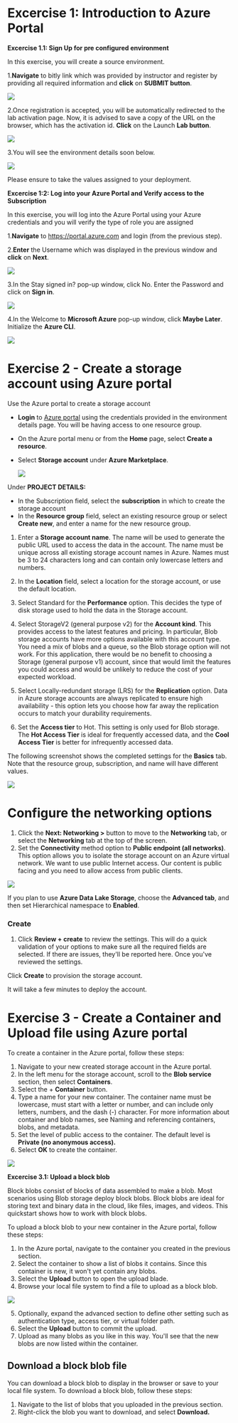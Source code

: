 # Excercise 1: Introduction to Azure Portal<br/>

**Excercise 1.1: Sign Up for pre configured environment**<br/>

In this exercise, you will create a source environment.<br/>

1.**Navigate** to bitly link which was provided by instructor and register by providing all required information and **click** on **SUBMIT button**.<br/>

  <img src="images/str11.jpg"/><br/>
 
2.Once registration is accepted, you will be automatically redirected to the lab activation page. Now, it is advised to save a copy of the URL on the browser, which has the activation id. **Click** on the Launch **Lab button**.<br/>

<img src="images/str12.png"/><br/>

3.You will see the environment details soon below.<br/>

<img src="images/str13.png"/><br/>

Please ensure to take the values assigned to your deployment.<br/>

**Excercise 1:2: Log into your Azure Portal and Verify access to the Subscription**<br/>

In this exercise, you will log into the Azure Portal using your Azure credentials and you will verify the type of role you are assigned

1.**Navigate** to https://portal.azure.com and login (from the previous step).<br/>

2.**Enter** the Username which was displayed in the previous window and **click** on **Next**.<br/>

<img src="images/str8.jpg"/><br/>

3.In the Stay signed in? pop-up window, click No. Enter the Password and click on **Sign in**.<br/>

<img src="images/str9.jpg"/><br/>

4.In the Welcome to **Microsoft Azure** pop-up window, click **Maybe Later**. Initialize the **Azure CLI**.

<img src="images/str10.jpg"/><br/>

# Exercise 2 - Create a storage account using Azure portal<br/>

Use the Azure portal to create a storage account<br/>


- **Login** to [Azure portal](https://portal.azure.com) using the credentials provided in the environment details page. You will be having access to one resource group.</br>
- On the Azure portal menu or from the **Home** page, select **Create a resource**.<br/>
- Select **Storage account** under **Azure Marketplace**. <br/>
 
  <img src="images/str1.png"/><br/>
 
 Under **PROJECT DETAILS:**
- In the Subscription field, select the **subscription** in which to create the storage account
- In the **Resource group** field, select an existing resource group or select **Create new**, and enter a name for the new resource group.
1. Enter a **Storage account name**. The name will be used to generate the public URL used to access the data in the account. The name must be unique across all existing storage account names in Azure. Names must be 3 to 24 characters long and can contain only lowercase letters and numbers.

2. In the **Location** field, select a location for the storage account, or use the default location.

3. Select Standard for the **Performance** option. This decides the type of disk storage used to hold the data in the Storage account.

4. Select StorageV2 (general purpose v2) for the **Account kind**. This provides access to the latest features and pricing. In particular, Blob storage accounts have more options available with this account type. You need a mix of blobs and a queue, so the Blob storage option will not work. For this application, there would be no benefit to choosing a Storage (general purpose v1) account, since that would limit the features you could access and would be unlikely to reduce the cost of your expected workload.

5. Select Locally-redundant storage (LRS) for the **Replication** option. Data in Azure storage accounts are always replicated to ensure high availability - this option lets you choose how far away the replication occurs to match your durability requirements.

6. Set the **Access tier** to Hot. This setting is only used for Blob storage. The **Hot Access Tier** is ideal for frequently accessed data, and the **Cool Access Tier** is better for infrequently accessed data.

The following screenshot shows the completed settings for the **Basics** tab. Note that the resource group, subscription, and name will have different values.

<img src="images/str2.jpg"/><br/>

      
# Configure the networking options

1. Click the **Next: Networking >** button to move to the **Networking** tab, or select the **Networking** tab at the top of the screen.
2. Set the **Connectivity** method option to **Public endpoint (all networks)**. This option allows you to isolate the storage account on an Azure virtual network. We want to use public Internet access. Our content is public facing and you need to allow access from public clients.

<img src="images/str3.jpg"/><br/>

If you plan to use **Azure Data Lake Storage**, choose the **Advanced tab**, and then set Hierarchical namespace to **Enabled**.

### Create

1. Click **Review + create** to review the settings. This will do a quick validation of your options to make sure all the required fields are selected. If there are issues, they'll be reported here. Once you've reviewed the settings.

Click **Create** to provision the storage account.

It will take a few minutes to deploy the account.

# Exercise 3 - Create a Container and Upload file using Azure portal

To create a container in the Azure portal, follow these steps:

1. Navigate to your new created storage account in the Azure portal.
2. In the left menu for the storage account, scroll to the **Blob service** section, then select **Containers**.
3. Select the + **Container** button.
4. Type a name for your new container. The container name must be lowercase, must start with a letter or number, and can include only letters, numbers, and the dash (-) character. For more information about container and blob names, see Naming and referencing containers, blobs, and metadata.
5. Set the level of public access to the container. The default level is **Private (no anonymous access).**
6. Select **OK** to create the container.

<img src="images/str5.jpg"/><br/>

**Excercise 3.1: Upload a block blob**<br/>

Block blobs consist of blocks of data assembled to make a blob. Most scenarios using Blob storage deploy block blobs. Block blobs are ideal for storing text and binary data in the cloud, like files, images, and videos. This quickstart shows how to work with block blobs.

To upload a block blob to your new container in the Azure portal, follow these steps:

1. In the Azure portal, navigate to the container you created in the previous section.
2. Select the container to show a list of blobs it contains. Since this container is new, it won't yet contain any blobs.
3. Select the **Upload** button to open the upload blade.
4. Browse your local file system to find a file to upload as a block blob.

<img src="images/str7.jpg"/><br/>

5. Optionally, expand the advanced section to define other setting such as authentication type, access tier, or virtual folder path.
6. Select the **Upload** button to commit the upload.
7. Upload as many blobs as you like in this way. You'll see that the new blobs are now listed within the container.

## Download a block blob file

You can download a block blob to display in the browser or save to your local file system. To download a block blob, follow these steps:

1. Navigate to the list of blobs that you uploaded in the previous section.
2. Right-click the blob you want to download, and select **Download.**

